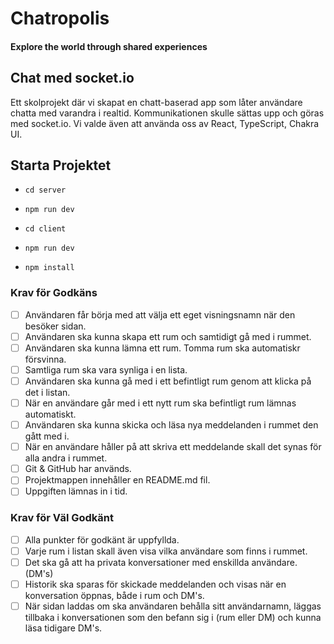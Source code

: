 # Chatropolis

#### Explore the world through shared experiences

## Chat med socket.io

Ett skolprojekt där vi skapat en chatt-baserad app som låter användare chatta med varandra i realtid. Kommunikationen skulle sättas upp och göras med socket.io. Vi valde även att använda oss av React, TypeScript, Chakra UI.

## Starta Projektet

- `cd server`
- `npm run dev`

- `cd client`
- `npm run dev`
- `npm install`

### Krav för Godkäns

- [ ] Användaren får börja med att välja ett eget visningsnamn när den besöker sidan.
- [ ] Användaren ska kunna skapa ett rum och samtidigt gå med i rummet.
- [ ] Användaren ska kunna lämna ett rum. Tomma rum ska automatiskr försvinna.
- [ ] Samtliga rum ska vara synliga i en lista.
- [ ] Användaren ska kunna gå med i ett befintligt rum genom att klicka på det i listan.
- [ ] När en användare går med i ett nytt rum ska befintligt rum lämnas automatiskt.
- [ ] Användaren ska kunna skicka och läsa nya meddelanden i rummet den gått med i.
- [ ] När en användare håller på att skriva ett meddelande skall det synas för alla andra i rummet.
- [ ] Git & GitHub har används.
- [ ] Projektmappen innehåller en README.md fil.
- [ ] Uppgiften lämnas in i tid.

### Krav för Väl Godkänt

- [ ] Alla punkter för godkänt är uppfyllda.
- [ ] Varje rum i listan skall även visa vilka användare som finns i rummet.
- [ ] Det ska gå att ha privata konversationer med enskillda användare. (DM's)
- [ ] Historik ska sparas för skickade meddelanden och visas när en konversation öppnas, både i rum och DM's.
- [ ] När sidan laddas om ska användaren behålla sitt användarnamn, läggas tillbaka i konversationen som den befann sig i (rum eller DM) och kunna läsa tidigare DM's.
